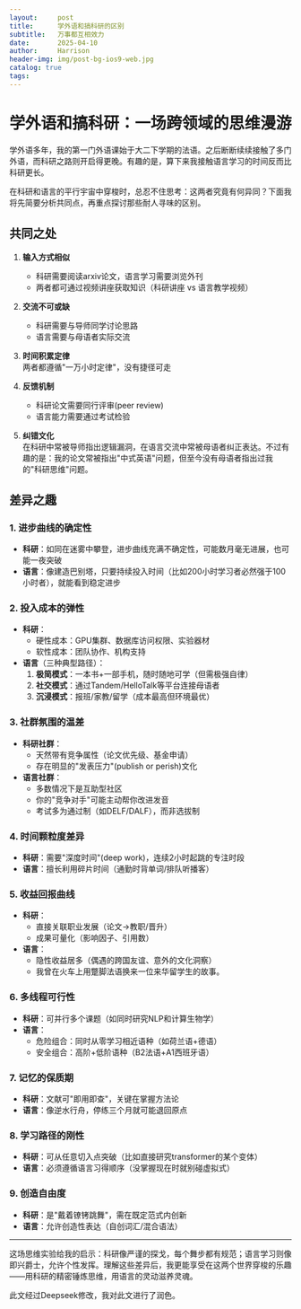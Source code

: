 ```yaml
---
layout:     post
title:      学外语和搞科研的区别
subtitle:   万事都互相效力
date:       2025-04-10
author:     Harrison
header-img: img/post-bg-ios9-web.jpg
catalog: true
tags:
---
```

# 学外语和搞科研：一场跨领域的思维漫游

学外语多年，我的第一门外语课始于大二下学期的法语。之后断断续续接触了多门外语，而科研之路则开启得更晚。有趣的是，算下来我接触语言学习的时间反而比科研更长。

在科研和语言的平行宇宙中穿梭时，总忍不住思考：这两者究竟有何异同？下面我将先简要分析共同点，再重点探讨那些耐人寻味的区别。

## 共同之处

1. **输入方式相似**  
   - 科研需要阅读arxiv论文，语言学习需要浏览外刊
   - 两者都可通过视频讲座获取知识（科研讲座 vs 语言教学视频）

2. **交流不可或缺**  
   - 科研需要与导师同学讨论思路
   - 语言需要与母语者实际交流

3. **时间积累定律**  
   两者都遵循"一万小时定律"，没有捷径可走

4. **反馈机制**  
   - 科研论文需要同行评审(peer review)
   - 语言能力需要通过考试检验

5. **纠错文化**  
   在科研中常被导师指出逻辑漏洞，在语言交流中常被母语者纠正表达。不过有趣的是：我的论文常被指出"中式英语"问题，但至今没有母语者指出过我的"科研思维"问题。

## 差异之趣

### 1. 进步曲线的确定性
- **科研**：如同在迷雾中攀登，进步曲线充满不确定性，可能数月毫无进展，也可能一夜突破
- **语言**：像建造巴别塔，只要持续投入时间（比如200小时学习者必然强于100小时者），就能看到稳定进步

### 2. 投入成本的弹性
- **科研**：
  - 硬性成本：GPU集群、数据库访问权限、实验器材
  - 软性成本：团队协作、机构支持
- **语言**（三种典型路径）：
  1. **极简模式**：一本书+一部手机，随时随地可学（但需极强自律）
  2. **社交模式**：通过Tandem/HelloTalk等平台连接母语者
  3. **沉浸模式**：报班/家教/留学（成本最高但环境最优）

### 3. 社群氛围的温差
- **科研社群**：
  - 天然带有竞争属性（论文优先级、基金申请）
  - 存在明显的"发表压力"(publish or perish)文化
- **语言社群**：
  - 多数情况下是互助型社区
  - 你的"竞争对手"可能主动帮你改进发音
  - 考试多为通过制（如DELF/DALF），而非选拔制

### 4. 时间颗粒度差异
- **科研**：需要"深度时间"(deep work)，连续2小时起跳的专注时段
- **语言**：擅长利用碎片时间（通勤时背单词/排队听播客）

### 5. 收益回报曲线
- **科研**：
  - 直接关联职业发展（论文→教职/晋升）
  - 成果可量化（影响因子、引用数）
- **语言**：
  - 隐性收益居多（偶遇的跨国友谊、意外的文化洞察）
  - 我曾在火车上用蹩脚法语换来一位来华留学生的故事。

### 6. 多线程可行性
- **科研**：可并行多个课题（如同时研究NLP和计算生物学）
- **语言**：
  - 危险组合：同时从零学习相近语种（如荷兰语+德语）
  - 安全组合：高阶+低阶语种（B2法语+A1西班牙语）

### 7. 记忆的保质期
- **科研**：文献可"即用即查"，关键在掌握方法论
- **语言**：像逆水行舟，停练三个月就可能退回原点

### 8. 学习路径的刚性
- **科研**：可从任意切入点突破（比如直接研究transformer的某个变体）
- **语言**：必须遵循语言习得顺序（没掌握现在时就别碰虚拟式）

### 9. 创造自由度
- **科研**：是"戴着镣铐跳舞"，需在既定范式内创新
- **语言**：允许创造性表达（自创词汇/混合语法）

---

这场思维实验给我的启示：科研像严谨的探戈，每个舞步都有规范；语言学习则像即兴爵士，允许个性发挥。理解这些差异后，我更能享受在这两个世界穿梭的乐趣——用科研的精密锤炼思维，用语言的灵动滋养灵魂。

此文经过Deepseek修改，我对此文进行了润色。

